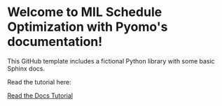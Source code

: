 # Welcome to  MIL Schedule Optimization with Pyomo's documentation!

This GitHub template includes a fictional Python library with some basic Sphinx docs.

Read the tutorial here:

[Read the Docs Tutorial](https://docs.readthedocs.io/en/stable/tutorial/)